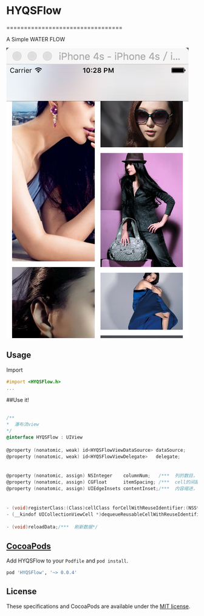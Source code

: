 # HYQSFlow
=================================

A Simple WATER FLOW

![image](https://github.com/Otherplayer/HYQSFlow/raw/master/Others/screenshot.png)
## Usage ##

Import 
```objective-c
#import <HYQSFlow.h>
...
```

##Use it!
```objective-c

/**
*  瀑布流view
*/
@interface HYQSFlow : UIView

@property (nonatomic, weak) id<HYQSFlowViewDataSource> dataSource;
@property (nonatomic, weak) id<HYQSFlowViewDelegate>   delegate;


@property (nonatomic, assign) NSInteger    columnNum;   /***  列的数目，默认为4*/
@property (nonatomic, assign) CGFloat      itemSpacing; /***  cell的间距，默认为15*/
@property (nonatomic, assign) UIEdgeInsets contentInset;/***  内容缩进，默认为UIEdgeInsetsZero*/


- (void)registerClass:(Class)cellClass forCellWithReuseIdentifier:(NSString *)identifier;
- (__kindof UICollectionViewCell *)dequeueReusableCellWithReuseIdentifier:(NSString *)identifier forIndexPath:(NSIndexPath *)indexPath;

- (void)reloadData;/***  刷新数据*/


```



## [CocoaPods](http://cocoapods.org/)

Add HYQSFlow to your `Podfile` and `pod install`.

```ruby
pod 'HYQSFlow', '~> 0.0.4'
```

## License

These specifications and CocoaPods are available under the [MIT license](http://www.opensource.org/licenses/mit-license.php).








